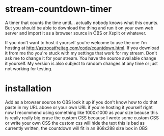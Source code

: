 # stream-countdown-timer
A timer that counts the time until... actually nobody knows what this counts. But you should be able to download the thing and run it on your own web server and import it as a browser source in OBS or Xsplit or whatever.

If you don't want to host it yourself you're welcome to use the one I'm hosting at http://astrocatfreitag.com/code/countdown.html. If you download it from me tho you're stuck with my settings that work for my stream. Don't ask me to change it for your stream. You have the source available change it yourself. My version is also subject to random changes at any time or just not working for testing.

# installation
Add as a browser source to OBS
look it up if you don't know how to do that
paste in my URL above or your own URL if you're hosting it yourself
right now I recommend using something like 1000x1000 as your size beause this is really really big
erase the custom CSS because I wrote some custom CSS or write your own CSS
  the custom css will hide the text
  this is bad
as currently written, the countdown will fit in an 868x288 size box in OBS